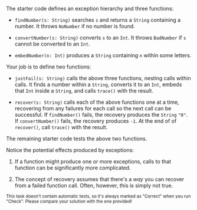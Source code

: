 

The starter code defines an exception hierarchy and three functions:

- `findNumber(s: String)` searches `s` and returns a `String` containing a
  number. It throws `NoNumber` if no number is found.

- `convertNumber(s: String)` converts `s` to an `Int`. It throws `BadNumber` if
  `s` cannot be converted to an `Int`.

- `embedNumber(n: Int)` produces a `String` containing `n` within some letters.

Your job is to define two functions:

- `justFail(s: String)` calls the above three functions, nesting calls within
  calls. It finds a number within a `String`, converts it to an `Int`, embeds
  that `Int` inside a `String`, and calls `trace()` with the result.

- `recover(s: String)` calls each of the above functions one at a time,
  recovering from any failures for each call so the next call can be successful.
  If `findNumber()` fails, the recovery produces the `String` `"0"`. If
  `convertNumber()` fails, the recovery produces `-1`. At the end of of
  `recover()`, call `trace()` with the result.

The remaining starter code tests the above two functions.

Notice the potential effects produced by exceptions:

1. If a function might produce one or more exceptions, calls to that function
   can be significantly more complicated.

2. The concept of recovery assumes that there's a *way* you can recover from a
   failed function call. Often, however, this is simply not true.

<sub> This task doesn't contain automatic tests,
so it's always marked as "Correct" when you run "Check".
Please compare your solution with the one provided! </sub>
